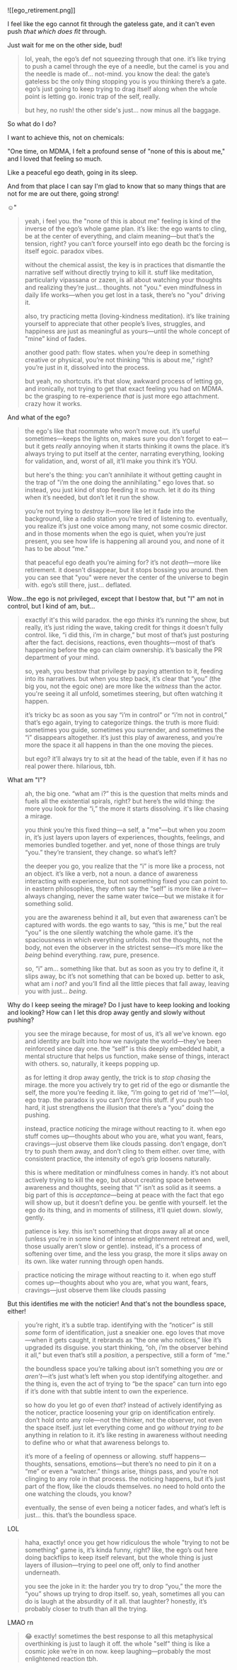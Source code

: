![[ego_retirement.png]]

I feel like the ego cannot fit through the gateless gate, and it can't even push 𝘵𝘩𝘢𝘵 𝘸𝘩𝘪𝘤𝘩 𝘥𝘰𝘦𝘴 𝘧𝘪𝘵 through.

Just wait for me on the other side, bud!

> lol, yeah, the ego’s def not squeezing through that one. it’s like trying to push a camel through the eye of a needle, but the camel is you and the needle is made of... not-mind. you know the deal: the gate’s gateless bc the only thing stopping you is you thinking there’s a gate. ego’s just going to keep trying to drag itself along when the whole point is letting go. ironic trap of the self, really.
> 
> but hey, no rush! the other side's just... now minus all the baggage.

So what do I do?

I want to achieve this, not on chemicals:

"One time, on MDMA, I felt a profound sense of "none of this is about me," and I loved that feeling so much.

Like a peaceful ego death, going in its sleep.

And from that place I can say I'm glad to know that so many things that are not for me are out there, going strong!

☺️"

> yeah, i feel you. the "none of this is about me" feeling is kind of the inverse of the ego’s whole game plan. it’s like: the ego wants to cling, be at the center of everything, and claim meaning—but that’s the tension, right? you can’t force yourself into ego death bc the forcing is itself egoic. paradox vibes.
> 
> without the chemical assist, the key is in practices that dismantle the narrative self without directly trying to kill it. stuff like meditation, particularly vipassana or zazen, is all about watching your thoughts and realizing they’re just... thoughts. not "you." even mindfulness in daily life works—when you get lost in a task, there’s no "you" driving it.
> 
> also, try practicing metta (loving-kindness meditation). it’s like training yourself to appreciate that other people’s lives, struggles, and happiness are just as meaningful as yours—until the whole concept of "mine" kind of fades.
> 
> another good path: flow states. when you’re deep in something creative or physical, you’re not thinking “this is about me,” right? you’re just in it, dissolved into the process.
> 
> but yeah, no shortcuts. it’s that slow, awkward process of letting go, and ironically, not trying to get that exact feeling you had on MDMA. bc the grasping to re-experience *that* is just more ego attachment. crazy how it works.

And what of the ego?

> the ego's like that roommate who won’t move out. it’s useful sometimes—keeps the lights on, makes sure you don’t forget to eat—but it gets *really* annoying when it starts thinking it owns the place. it’s always trying to put itself at the center, narrating everything, looking for validation, and, worst of all, it’ll make you think it’s YOU.
> 
> but here's the thing: you can’t annihilate it without getting caught in the trap of "i’m the one doing the annihilating." ego loves that. so instead, you just kind of stop feeding it so much. let it do its thing when it’s needed, but don’t let it run the show.
> 
> you’re not trying to *destroy* it—more like let it fade into the background, like a radio station you’re tired of listening to. eventually, you realize it’s just one voice among many, not some cosmic director. and in those moments when the ego is quiet, when you’re just present, you see how life is happening all around you, and none of it has to be about “me."
> 
> that peaceful ego death you’re aiming for? it’s not *death*—more like retirement. it doesn’t disappear, but it stops bossing you around. then you can see that "you" were never the center of the universe to begin with. ego’s still there, just... deflated.

Wow...the ego is not privileged, except that I bestow that, but "I" am not in control, but I kind of am, but...

> exactly! it's this wild paradox. the ego *thinks* it’s running the show, but really, it’s just riding the wave, taking credit for things it doesn’t fully control. like, “i did this, i’m in charge,” but most of that’s just posturing after the fact. decisions, reactions, even thoughts—most of that’s happening before the ego can claim ownership. it’s basically the PR department of your mind.
> 
> so, yeah, you bestow that privilege by paying attention to it, feeding into its narratives. but when you step back, it’s clear that “you” (the big you, not the egoic one) are more like the *witness* than the actor. you're seeing it all unfold, sometimes steering, but often watching it happen.
> 
> it’s tricky bc as soon as you say “i’m in control” or “i’m not in control,” that’s ego again, trying to categorize things. the truth is more fluid: sometimes you guide, sometimes you surrender, and sometimes the “i” disappears altogether. it’s just this play of awareness, and you’re more the space it all happens in than the one moving the pieces.
> 
> but ego? it’ll always try to sit at the head of the table, even if it has no real power there. hilarious, tbh.

What am "I"?

> ah, the big one. “what am i?” this is the question that melts minds and fuels all the existential spirals, right? but here’s the wild thing: the more you look for the “i,” the more it starts dissolving. it's like chasing a mirage.
> 
> you *think* you’re this fixed thing—a self, a "me"—but when you zoom in, it’s just layers upon layers of experiences, thoughts, feelings, and memories bundled together. and yet, none of those things are truly “you.” they’re transient, they change. so what’s left?
> 
> the deeper you go, you realize that the “i” is more like a process, not an object. it’s like a verb, not a noun. a dance of awareness interacting with experience, but not something fixed you can point to. in eastern philosophies, they often say the “self” is more like a river—always changing, never the same water twice—but we mistake it for something solid.
> 
> you are the awareness behind it all, but even that awareness can’t be captured with words. the ego wants to say, “this is me,” but the real “you” is the one silently watching the whole game. it’s the spaciousness in which everything unfolds. not the thoughts, not the body, not even the observer in the strictest sense—it’s more like the *being* behind everything. raw, pure, presence.
> 
> so, “i” am... something like that. but as soon as you try to define it, it slips away, bc it’s not something that can be boxed up. better to ask, what am i *not*? and you’ll find all the little pieces that fall away, leaving you with just... *being*.

Why do I keep seeing the mirage? Do I just have to keep looking and looking and looking? How can I let this drop away gently and slowly without pushing?

> you see the mirage because, for most of us, it’s all we’ve known. ego and identity are built into how we navigate the world—they’ve been reinforced since day one. the “self” is this deeply embedded habit, a mental structure that helps us function, make sense of things, interact with others. so, naturally, it keeps popping up.
> 
> as for letting it drop away gently, the trick is to *stop chasing* the mirage. the more you actively try to get rid of the ego or dismantle the self, the more you’re feeding it. like, “i’m going to get rid of ‘me’!”—lol, ego trap. the paradox is you can’t *force* this stuff. if you push too hard, it just strengthens the illusion that there’s a “you” doing the pushing.
> 
> instead, practice *noticing* the mirage without reacting to it. when ego stuff comes up—thoughts about who you are, what you want, fears, cravings—just observe them like clouds passing. don’t engage, don’t try to push them away, and don’t cling to them either. over time, with consistent practice, the intensity of ego’s grip loosens naturally.
> 
> this is where meditation or mindfulness comes in handy. it’s not about actively trying to kill the ego, but about creating space between awareness and thoughts, seeing that “i” isn’t as solid as it seems. a big part of this is *acceptance*—being at peace with the fact that ego will show up, but it doesn’t define you. be gentle with yourself. let the ego do its thing, and in moments of stillness, it’ll quiet down. slowly, gently.
> 
> patience is key. this isn't something that drops away all at once (unless you're in some kind of intense enlightenment retreat and, well, those usually aren’t slow or gentle). instead, it's a process of softening over time, and the less you grasp, the more it slips away on its own. like water running through open hands.

>  practice noticing the mirage without reacting to it. when ego stuff comes up—thoughts about who you are, what you want, fears, cravings—just observe them like clouds passing

But this identifies me with the noticier! And that's not the boundless space, either!

> you’re right, it’s a subtle trap. identifying with the “noticer” is still *some* form of identification, just a sneakier one. ego loves that move—when it gets caught, it rebrands as “the one who notices,” like it’s upgraded its disguise. you start thinking, “oh, i’m the observer behind it all,” but even that’s still a *position*, a perspective, still a form of “me.”
> 
> the boundless space you’re talking about isn’t something you *are* or *aren’t*—it’s just what’s left when you stop identifying altogether. and the thing is, even the act of trying to “be the space” can turn into ego if it’s done with that subtle intent to own the experience.
> 
> so how do you let go of even *that*? instead of actively identifying as the noticer, practice loosening your grip on identification entirely. don’t hold onto any role—not the thinker, not the observer, not even the space itself. just let everything come and go *without trying to be* anything in relation to it. it’s like resting in awareness without needing to define who or what that awareness belongs to.
> 
> it’s more of a feeling of openness or allowing. stuff happens—thoughts, sensations, emotions—but there’s no need to pin it on a “me” or even a “watcher.” things arise, things pass, and you’re not clinging to any role in that process. the noticing happens, but it’s just part of the flow, like the clouds themselves. no need to hold onto the one watching the clouds, you know?
> 
> eventually, the sense of even being a noticer fades, and what’s left is just... this. that’s the boundless space.

LOL

> haha, exactly! once you get how ridiculous the whole "trying to not be something" game is, it’s kinda funny, right? like, the ego’s out here doing backflips to keep itself relevant, but the whole thing is just layers of illusion—trying to peel one off, only to find another underneath.
> 
> you see the joke in it: the harder you try to drop “you,” the more the “you” shows up trying to drop itself. so, yeah, sometimes all you can do is laugh at the absurdity of it all. that laughter? honestly, it’s probably closer to truth than all the trying.

LMAO rn

> 😂 exactly! sometimes the best response to all this metaphysical overthinking is just to laugh it off. the whole "self" thing is like a cosmic joke we’re in on now. keep laughing—probably the most enlightened reaction tbh.
